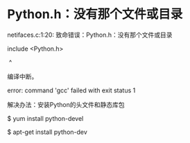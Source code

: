 # Python.h：没有那个文件或目录

netifaces.c:1:20: 致命错误：Python.h：没有那个文件或目录

include <Python.h>

​				^

编译中断。

error: command 'gcc' failed with exit status 1



解决办法：安装Python的头文件和静态库包

$ yum install python-devel

$ apt-get install python-dev